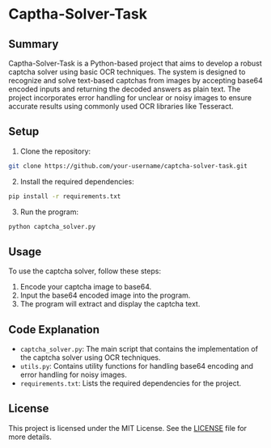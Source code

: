 # Captha-Solver-Task

## Summary
Captha-Solver-Task is a Python-based project that aims to develop a robust captcha solver using basic OCR techniques. The system is designed to recognize and solve text-based captchas from images by accepting base64 encoded inputs and returning the decoded answers as plain text. The project incorporates error handling for unclear or noisy images to ensure accurate results using commonly used OCR libraries like Tesseract.

## Setup
1. Clone the repository:
```bash
git clone https://github.com/your-username/captcha-solver-task.git
```

2. Install the required dependencies:
```bash
pip install -r requirements.txt
```

3. Run the program:
```bash
python captcha_solver.py
```

## Usage
To use the captcha solver, follow these steps:
1. Encode your captcha image to base64.
2. Input the base64 encoded image into the program.
3. The program will extract and display the captcha text.

## Code Explanation
- `captcha_solver.py`: The main script that contains the implementation of the captcha solver using OCR techniques.
- `utils.py`: Contains utility functions for handling base64 encoding and error handling for noisy images.
- `requirements.txt`: Lists the required dependencies for the project.

## License
This project is licensed under the MIT License. See the [LICENSE](LICENSE) file for more details.